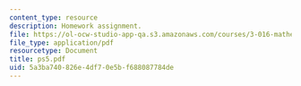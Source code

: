 ```yaml
---
content_type: resource
description: Homework assignment.
file: https://ol-ocw-studio-app-qa.s3.amazonaws.com/courses/3-016-mathematics-for-materials-scientists-and-engineers-fall-2005/5a3ba740826e4df70e5bf688087784de_ps5.pdf
file_type: application/pdf
resourcetype: Document
title: ps5.pdf
uid: 5a3ba740-826e-4df7-0e5b-f688087784de
---
```

